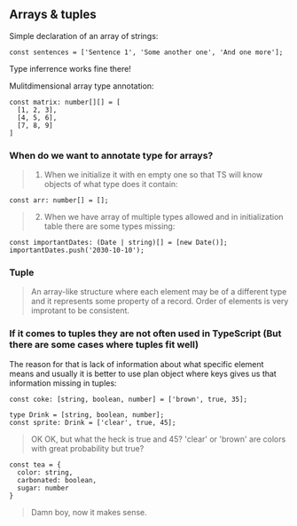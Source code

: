 ## Arrays & tuples

Simple declaration of an array of strings:

    const sentences = ['Sentence 1', 'Some another one', 'And one more'];

Type inferrence works fine there!

Mulitdimensional array type annotation:

    const matrix: number[][] = [
      [1, 2, 3],
      [4, 5, 6],
      [7, 8, 9]
    ]

### When do we want to annotate type for arrays?
> 1. When we initialize it with en empty one so that TS will know objects of what type does it contain:

    const arr: number[] = [];

> 2. When we have array of multiple types allowed and in initialization table there are some types missing:

    const importantDates: (Date | string)[] = [new Date()];
    importantDates.push('2030-10-10');

### Tuple 
> An array-like structure where each element may be of a different type and it represents some property of a record. Order of elements  is very improtant to be consistent.

### If it comes to tuples they are not often used in TypeScript (But there are some cases where tuples fit well)

The reason for that is lack of information about what specific element means and usually it is better to use plan object where keys gives us that information missing in tuples:

    const coke: [string, boolean, number] = ['brown', true, 35];

    type Drink = [string, boolean, number];
    const sprite: Drink = ['clear', true, 45];

> OK OK, but what the heck is true and 45? 'clear' or 'brown' are colors with great probability but true?

    const tea = {
      color: string,
      carbonated: boolean,
      sugar: number
    }

> Damn boy, now it makes sense.






